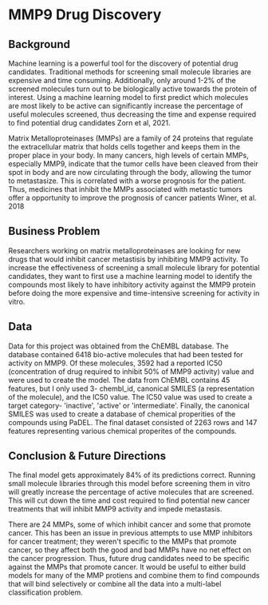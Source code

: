 # MMP9 Drug Discovery

## Background

Machine learning is a powerful tool for the discovery of potential drug candidates. Traditional methods for screening small molecule libraries are expensive and time consuming. Additionally, only around 1-2% of the screened molecules turn out to be biologically active towards the protein of interest. Using a machine learning model to first predict which molecules are most likely to be active can significantly increase the percentage of useful molecules screened, thus decreasing the time and expense required to find potential drug candidates Zorn et al, 2021.

Matrix Metalloproteinases (MMPs) are a family of 24 proteins that regulate the extracellular matrix that holds cells together and keeps them in the proper place in your body. In many cancers, high levels of certain MMPs, especially MMP9, indicate that the tumor cells have been cleaved from their spot in body and are now circulating through the body, allowing the tumor to metastasize. This is correlated with a worse prognosis for the patient. Thus, medicines that inhibit the MMPs associated with metastic tumors offer a opportunity to improve the prognosis of cancer patients Winer, et al. 2018

## Business Problem

Researchers working on matrix metalloproteinases are looking for new drugs that would inhibit cancer metastisis by inhibiting MMP9 activity. To increase the effectiveness of screening a small molecule library for potential candidates, they want to first use a machine learning model to identify the compounds most likely to have inhibitory activity against the MMP9 protein before doing the more expensive and time-intensive screening for activity in vitro.

## Data 

Data for this project was obtained from the ChEMBL database. The database contained 6418 bio-active molecules that had been tested for activity on MMP9. Of these molecules, 3592 had a reported IC50 (concentration of drug required to inhibit 50% of MMP9 activity) value and were used to create the model. The data from ChEMBL contains 45 features, but I only used 3- chembl_id, canonical SMILES (a representation of the molecule), and the IC50 value. The IC50 value was used to create a target category- 'inactive', 'active' or 'intermediate'. Finally, the canonical SMILES was used to create a database of chemical properities of the compounds using PaDEL. The final dataset consisted of 2263 rows and 147 features representing various chemical properites of the compounds.

## Conclusion & Future Directions

The final model gets approximately 84% of its predictions correct. Running small molecule libraries through this model before screening them in vitro will greatly increase the percentage of active molecules that are screened. This will cut down the time and cost required to find potential new cancer treatments that will inhibit MMP9 activity and impede metastasis.

There are 24 MMPs, some of which inhibit cancer and some that promote cancer. This has been an issue in previous attempts to use MMP inhibitors for cancer treatment; they weren't specific to the MMPs that promote cancer, so they affect both the good and bad MMPs have no net effect on the cancer progression. Thus, future drug candidates need to be specific against the MMPs that promote cancer. It would be useful to either build models for many of the MMP protiens and combine them to find compounds that will bind selectively or combine all the data into a multi-label classification problem.